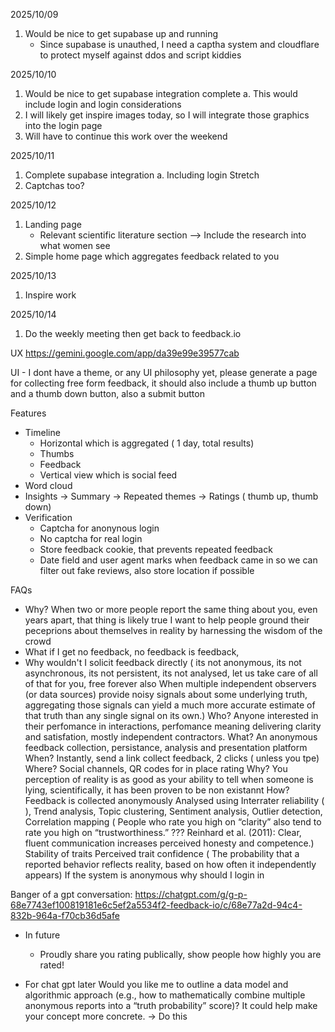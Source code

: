 2025/10/09
1. Would be nice to get supabase up and running
    - Since supabase is unauthed, I need a captha system and cloudflare to protect myself against ddos and script kiddies

2025/10/10
1. Would be nice to get supabase integration complete
    a. This would include login and login considerations
2. I will likely get inspire images today, so I will integrate those graphics into the login page
3. Will have to continue this work over the weekend

2025/10/11
1. Complete supabase integration
 a. Including login
Stretch
3. Captchas too?

2025/10/12
1. Landing page
    - Relevant scientific literature section --> Include the research into what women see
2. Simple home page which aggregates feedback related to you

2025/10/13
1. Inspire work

2025/10/14
1. Do the weekly meeting then get back to feedback.io

UX
https://gemini.google.com/app/da39e99e39577cab

UI
    - I dont have a theme, or any UI philosophy yet, please generate a page for collecting free form feedback, it should also include a thumb up button and a thumb down button, also a submit button

Features
- Timeline
    - Horizontal which is aggregated ( 1 day, total results)
    - Thumbs 
    - Feedback
    - Vertical view which is social feed
- Word cloud
- Insights 
    -> Summary
    -> Repeated themes
    -> Ratings ( thumb up, thumb down) 
- Verification
    - Captcha for anonynous login
    - No captcha for real login
    - Store feedback cookie, that prevents repeated feedback
    - Date field and user agent marks when feedback came in so we can filter out fake reviews, also store location if possible

FAQs
- Why? When two or more people report the same thing about you, even years apart, that thing is likely true
    I want to help people ground their peceprions about themselves in reality by harnessing the wisdom of the crowd
- What if I get no feedback, no feedback is feedback,
- Why wouldn't I  solicit feedback directly ( its not anonymous, its not asynchronous, its not persistent, its not analysed, let us take care of all of that for you, free forever also When multiple independent observers (or data sources) provide noisy signals about some underlying truth, aggregating those signals can yield a much more accurate estimate of that truth than any single signal on its own.)
Who? Anyone interested in their perfomance in interactions, perfomance meaning delivering clarity and satisfation, mostly independent contractors.
What? An anonymous feedback collection, persistance, analysis and presentation platform
When? Instantly, send a link collect feedback, 2 clicks ( unless you tpe)
Where? Social channels, QR codes for in place rating
Why? You perception of reality is as good as your ability to tell when someone is lying, scientifically, it has been proven to be non existannt
How? 
    Feedback is collected anonymously
    Analysed using Interrater reliability ( ), 
    Trend analysis, Topic clustering, Sentiment analysis,
    Outlier detection,
    Correlation mapping ( People who rate you high on “clarity” also tend to rate you high on “trustworthiness.” ??? Reinhard et al. (2011): Clear, fluent communication increases perceived honesty and competence.)
    Stability of traits
    Perceived trait confidence ( The probability that a reported behavior reflects reality, based on how often it independently appears)
If the system is anonymous why should I login in

Banger of a gpt conversation: https://chatgpt.com/g/g-p-68e7743ef100819181e6c5ef2a5534f2-feedback-io/c/68e77a2d-94c4-832b-964a-f70cb36d5afe

- In future
    - Proudly share you rating publically, show people how highly you are rated!

- For chat gpt later
Would you like me to outline a data model and algorithmic approach (e.g., how to mathematically combine multiple anonymous reports into a “truth probability” score)? It could help make your concept more concrete. -> Do this